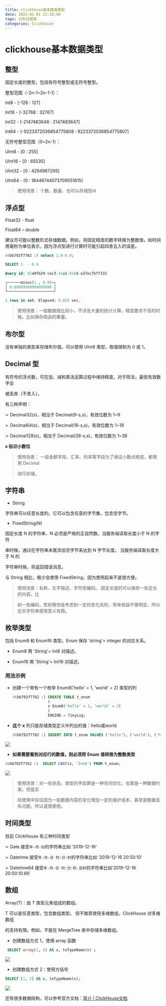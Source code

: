 ```yaml
---
title: clickhouse基本数据类型
date: 2022-02-01 22:18:40
tags: 分布式框架
categories: Clickhouse
---
```


# clickhouse基本数据类型

##  **整型**

固定长度的整型，包括有符号整型或无符号整型。

整型范围（-2n-1~2n-1-1）：

Int8 - [-128 : 127]

Int16 - [-32768 : 32767]

Int32 - [-2147483648 : 2147483647]

Int64 - [-9223372036854775808 : 9223372036854775807]

无符号整型范围（0~2n-1）：

UInt8 - [0 : 255]

UInt16 - [0 : 65535]

UInt32 - [0 : 4294967295]

UInt64 - [0 : 18446744073709551615]

> 使用场景： 个数、数量、也可以存储型id

## **浮点型**

Float32 - float

Float64 – double

建议尽可能以整数形式存储数据。例如，将固定精度的数字转换为整数值，如时间用毫秒为单位表示，因为浮点型进行计算时可能引起四舍五入的误差。

```sql
46bb792f7762 :) select 1.0-0.9;

SELECT 1. - 0.9

Query id: 82a9fb29-9ac3-41a1-918d-a37ec7bff333

┌──────minus(1., 0.9)─┐
│ 0.09999999999999998 │
└─────────────────────┘

1 rows in set. Elapsed: 0.010 sec.
```

> 使用场景：一般数据值比较小，不涉及大量的统计计算，精度要求不高的时候。比如保存商品的重量。

## 布尔型

没有单独的类型来存储布尔值。可以使用 UInt8 类型，取值限制为 0 或 1。

## **Decimal** **型**

有符号的浮点数，可在加、减和乘法运算过程中保持精度。对于除法，最低有效数字会

被丢弃（不舍入）。

有三种声明：

➢ Decimal32(s)，相当于 Decimal(9-s,s)，有效位数为 1~9

➢ Decimal64(s)，相当于 Decimal(18-s,s)，有效位数为 1~18

➢ Decimal128(s)，相当于 Decimal(38-s,s)，有效位数为 1~38

**s 标识小数位**

> 使用场景： 一般金额字段、汇率、利率等字段为了保证小数点精度，都使用 Decimal
>
> 进行存储。

## **字符串**

- String

字符串可以任意长度的。它可以包含任意的字节集，包含空字节。

- FixedString(N)

固定长度 N 的字符串，N 必须是严格的正自然数。当服务端读取长度小于 N 的字符

串时候，通过在字符串末尾添加空字节来达到 N 字节长度。 当服务端读取长度大于 N 的

字符串时候，将返回错误消息。

与 String 相比，极少会使用 FixedString，因为使用起来不是很方便。

> 使用场景：名称、文字描述、字符型编码。 固定长度的可以保存一些定长的内容，比
>
> 如一些编码，性别等但是考虑到一定的变化风险，带来收益不够明显，所以定长字符串使用意义有限。

## **枚举类型**

包括 Enum8 和 Enum16 类型。Enum 保存 'string'= integer 的对应关系。

- Enum8 用 'String'= Int8 对描述。

- Enum16 用 'String'= Int16 对描述。

### 用法示例

- 创建一个带有一个枚举 Enum8('hello' = 1, 'world' = 2) 类型的列

  ```sql
  46bb792f7762 :) CREATE TABLE t_enum
                  (
                  x Enum8('hello' = 1, 'world' = 2)
                  )
                  ENGINE = TinyLog;
  ```

- **这个** **x** 列只能存储类型定义中列出的值：hello或world

  ```sql
  46bb792f7762 :) INSERT INTO t_enum VALUES ('hello'), ('world'), ('hello');
  ```

![](https://tva1.sinaimg.cn/large/008i3skNly1gyye8yqx9pj30u00u9mz9.jpg)

- **如果需要看到对应行的数值，则必须将** **Enum** **值转换为整数类型**

```sql
46bb792f7762 :)  SELECT CAST(x, 'Int8') FROM t_enum;
```

![](https://tva1.sinaimg.cn/large/008i3skNly1gyye7wjb2nj30qw0g83zh.jpg)

>使用场景：对一些状态、类型的字段算是一种空间优化，也算是一种数据约束。但是实
>
>际使用中往往因为一些数据内容的变化增加一定的维护成本，甚至是数据丢失问题。所以谨慎使用。

## **时间类型**

目前 ClickHouse 有三种时间类型

➢ Date 接受`年-月-日`的字符串比如 ‘2019-12-16’ 

➢ Datetime 接受`年-月-日 时:分:秒`的字符串比如 ‘2019-12-16 20:50:10’ 

➢ Datetime64 接受`年-月-日 时:分:秒.亚秒`的字符串比如‘2019-12-16 20:50:10.66’

## **数组**

Array(T)：由 T 类型元素组成的数组。

T 可以是任意类型，包含数组类型。 但不推荐使用多维数组，ClickHouse 对多维数组

的支持有限。例如，不能在 MergeTree 表中存储多维数组。

- 创建数组方式 1，使用 array 函数

```sql
 SELECT array(1, 2) AS x, toTypeName(x) ;
```

![](https://tva1.sinaimg.cn/large/008i3skNly1gyye721a9uj30ry0hkgn4.jpg)

- 创建数组方式 2：使用方括号

```sql
SELECT [1, 2] AS x, toTypeName(x);
```

![](https://tva1.sinaimg.cn/large/008i3skNly1gyye7bn8x2j30oo0ecwfg.jpg)

还有很多数据结构，可以参考官方文档：[简介 | ClickHouse文档](https://clickhouse.com/docs/zh/sql-reference/data-types/)

